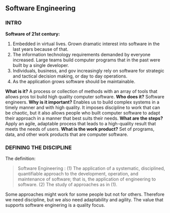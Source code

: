 ## Software Engineering
### INTRO
**Software of 21st century:**
1. Embedded in virtual lives. Grown dramatic interest into software in the last years because of that.
2. The information technology requirements demanded by everyone increased. Large teams build computer programs that in the past were built by a single developer.
3. Individuals, business, and gov increasingly rely on software for strategic and tactical decision making, or day to day operations. 
4. As the application grows software should be maintainable.

**What is it?** A process or collection of methods with an array of tools that allows pros toi build high quality computer software.
**Who does it?** Software engineers.
**Why is it important?** Enables us to build complex systems in a timely manner and with high quality. It imposes discipline to work that can be chaotic, but it also allows people who built computer software to adapt their approach in a manner that best suits their needs.
**What are the steps?** Apply an agile, adaptable process that leads to a high-quality result that meets the needs of users.
**What is the work product?** Set of programs, data, and other work products that are computer software.

### DEFINING THE DISCIPLINE
The definition:
> Software Engineering : (1) The application of a systematic, disciplined, quantifiable approach to the development, operation, and maintenance of software; that is, the application of engineering to software. (2) The study of approaches as in (1). 

Some approaches might work for some people but not for others. Therefore we need discipline, but we also need adaptability and agility.
The value that supports software enginering is a quality focus.